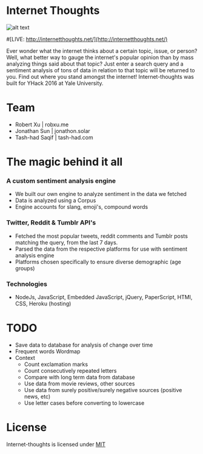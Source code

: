 # Internet Thoughts

![alt text](https://github.com/tash-had/YHack_2016/blob/master/views/photos/logoInnerShadow.png?raw=true "Oh my.... what a beautiful Readme")

#[LIVE: http://internetthoughts.net/](http://internetthoughts.net/)

Ever wonder what the internet thinks about a certain topic, issue, or person? Well, what better way to gauge the internet's popular opinion than by mass analyzing things said about that topic? Just enter a search query and a sentiment analysis of tons of data in relation to that topic will be returned to you. Find out where you stand amongst the internet! Internet-thoughts was built for YHack 2016 at Yale University.

# Team
* Robert Xu | robxu.me
* Jonathan Sun | jonathon.solar
* Tash-had Saqif | tash-had.com

# The magic behind it all

### A custom sentiment analysis engine   
* We built our own engine to analyze sentiment in the data we fetched
* Data is analyzed using a Corpus
* Engine accounts for slang, emoji's, compound words  

### Twitter, Reddit & Tumblr API's   
* Fetched the most popular tweets, reddit comments and Tumblr posts matching the query, from the last 7 days.   
* Parsed the data from the respective platforms for use with sentiment analysis engine
* Platforms chosen specifically to ensure diverse demographic (age groups)

### Technologies   
* NodeJs, JavaScript, Embedded JavaScript, jQuery, PaperScript, HTMl, CSS, Heroku (hosting)

# TODO  
* Save data to database for analysis of change over time
* Frequent words Wordmap
* Context
  * Count exclamation marks
  * Count consecutively repeated letters
  * Compare with long term data from database
  * Use data from movie reviews, other sources
  * Use data from surely positive/surely negative sources (positive news, etc)
  * Use letter cases before converting to lowercase

# License
Internet-thoughts is licensed under [MIT](https://opensource.org/licenses/MIT)
